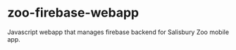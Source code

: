 # zoo-firebase-webapp
Javascript webapp that manages firebase backend for Salisbury Zoo mobile app.
